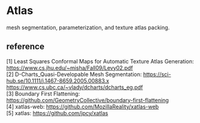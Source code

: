 # Atlas
mesh segmentation, parameterization, and texture atlas packing.

## reference
[1] Least Squares Conformal Maps for Automatic Texture Atlas Generation: <https://www.cs.jhu.edu/~misha/Fall09/Levy02.pdf>  
[2] D-Charts_Quasi-Developable Mesh Segmentation: <https://sci-hub.se/10.1111/j.1467-8659.2005.00883.x>  <https://www.cs.ubc.ca/~vlady/dcharts/dcharts_eg.pdf>  
[3] Boundary First Flattening: <https://github.com/GeometryCollective/boundary-first-flattening>  
[4] xatlas-web: <https://github.com/MozillaReality/xatlas-web>  
[5] xatlas: <https://github.com/jpcy/xatlas>  

